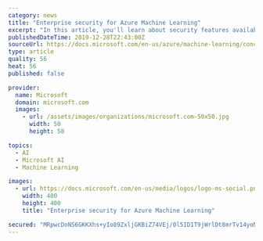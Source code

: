 ```yaml
---
category: news
title: "Enterprise security for Azure Machine Learning"
excerpt: "In this article, you'll learn about security features available for Azure Machine Learning. When you use a cloud service, a best practice is to restrict access to only the users who need it. Start by understanding the authentication and authorization model used by the service. You might also want to restrict network access or securely join ..."
publishedDateTime: 2019-12-28T22:43:00Z
sourceUrl: https://docs.microsoft.com/en-us/azure/machine-learning/concept-enterprise-security
type: article
quality: 56
heat: 56
published: false

provider:
  name: Microsoft
  domain: microsoft.com
  images:
    - url: /assets/images/organizations/microsoft.com-50x50.jpg
      width: 50
      height: 50

topics:
  - AI
  - Microsoft AI
  - Machine Learning

images:
  - url: https://docs.microsoft.com/en-us/media/logos/logo-ms-social.png
    width: 400
    height: 400
    title: "Enterprise security for Azure Machine Learning"

secured: "MRpwcDoNS6GKKXhs+yIo89ZxljGKBiZ74VEj/0l5ID1T9jWrlDt8mrTv14yoNeF4MfXXzXKUhMNKLc010Y2OTTrZaiEIZvRqj1E5HeTShtwHj7Gc+JXIZLgAgdupch3bwN5xXTu3xpQD/AzT6ZUfw6kqxUp/28YEHQDQvaespqa3dNg+1aKZSL4hycIuZqM6Fgnrg+UDi+q1N1u/Vz1mdWCsty/c5a0FuYRmZasCXPQXkPYJ7wi8nmkWWxI1PCO/Nvfibag4Qx6Hte3favaYBA==;EdIibl8KvSxZ5ZlSqlDQwg=="
---
```


